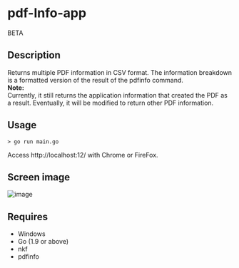 # pdf-Info-app 
BETA  

## Description  
Returns multiple PDF information in CSV format. The information breakdown is a formatted version of the result of the pdfinfo command.  
**Note:**  
Currently, it still returns the application information that created the PDF as a result. Eventually, it will be modified to return other PDF information.  

## Usage  
```
> go run main.go
```

Access http://localhost:12/ with Chrome or FireFox.

## Screen image  
![image](https://user-images.githubusercontent.com/10069642/86309932-d0d4b900-bc57-11ea-8a7a-f63ea82e4ed6.png)  

## Requires  
- Windows
- Go (1.9 or above)
- nkf
- pdfinfo
